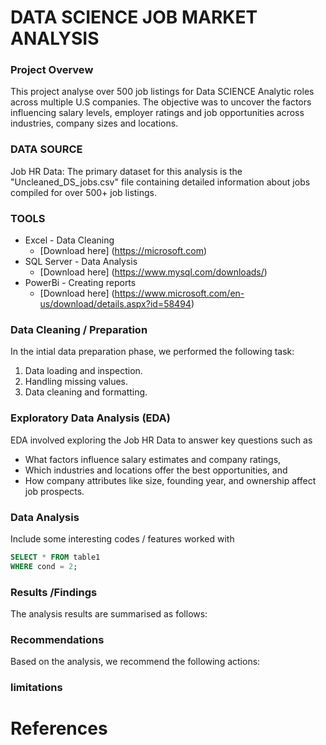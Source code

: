 # DATA SCIENCE JOB MARKET ANALYSIS

### Project Overvew

This project analyse over 500 job listings for Data SCIENCE Analytic roles across multiple U.S companies. The objective was to uncover the factors influencing salary levels, employer ratings and job opportunities across industries, company sizes and locations.

 ### DATA SOURCE

 Job HR Data: The primary dataset for this analysis is the "Uncleaned_DS_jobs.csv" file containing detailed information about jobs compiled for over 500+ job listings.

 ### TOOLS

 - Excel - Data Cleaning
    - [Download here] (https://microsoft.com)
 - SQL Server -  Data Analysis
    - [Download here] (https://www.mysql.com/downloads/)
 - PowerBi - Creating reports
    - [Download here] (https://www.microsoft.com/en-us/download/details.aspx?id=58494)

### Data Cleaning /  Preparation

In the intial data preparation phase, we performed the following task:
1. Data loading and inspection.
2. Handling missing values.
3. Data cleaning and formatting.

### Exploratory Data Analysis (EDA)

EDA involved exploring the Job HR Data to answer key questions such as 
- What factors influence salary estimates and company ratings, 
- Which industries and locations offer the best opportunities, and 
- How company attributes like size, founding year, and ownership affect job prospects.

### Data Analysis

Include some interesting codes / features worked with

```sql
SELECT * FROM table1
WHERE cond = 2;
```

### Results /Findings

The analysis results are summarised as follows:




### Recommendations
Based on the analysis, we recommend the following actions:



### limitations


# References

